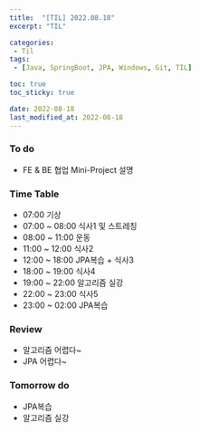 ```yaml
---
title:  "[TIL] 2022.08.18"
excerpt: "TIL"

categories:
 - Til
tags:
 - [Java, SpringBoot, JPA, Windows, Git, TIL]

toc: true
toc_sticky: true

date: 2022-08-18
last_modified_at: 2022-08-18
---
```



### To do
- FE & BE 협업 Mini-Project 설명


### Time Table
- 07:00 기상
- 07:00 ~ 08:00 식사1 및 스트레칭
- 08:00 ~ 11:00 운동
- 11:00 ~ 12:00 식사2 
- 12:00 ~ 18:00 JPA복습 + 식사3
- 18:00 ~ 19:00 식사4
- 19:00 ~ 22:00 알고리즘 실강
- 22:00 ~ 23:00 식사5
- 23:00 ~ 02:00 JPA복습


### Review
- 알고리즘 어렵다~
- JPA 어렵다~

### Tomorrow do
- JPA복습
- 알고리즘 실강